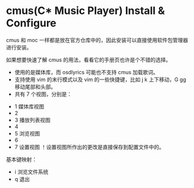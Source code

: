 <link href="../../css/style.css" rel="stylesheet" type="text/css" />


# cmus(C\* Music Player) Install & Configure #
cmus 和 moc 一样都是放在官方仓库中的，因此安装可以直接使用软件包管理器进行安装。

如果想要快速了解 cmus 的用法，看看它的手册页也许是个不错的选择。

 + 使用的是媒体库，而 osdlyrics 可能也不支持 cmus 加载歌词。
 + 支持使用 vim 的末行模式以及 vim 的一些快捷键，比如 j k 上下移动，G gg 移动尾部和头部。
 + 共有 7 个视图，分别是：
  - 1 媒体库视图
  - 2
  - 3 播放列表视图
  - 4
  - 5 浏览视图
  - 6
  - 7 设置视图
！设置视图所作出的更改是直接保存到配置文件中的。

基本键映射：
 + i 浏览文件系统
 + q 退出

